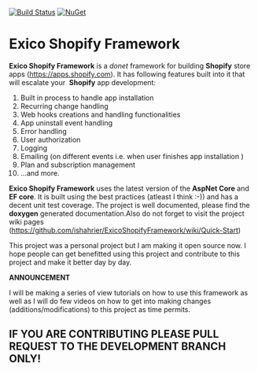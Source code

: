 [![Build Status](https://ishahrier.visualstudio.com/eXicoShopifyFramework/_apis/build/status/ExicoShopifyFramework-%20Release%20(master)%20Branch)](https://ishahrier.visualstudio.com/eXicoShopifyFramework/_build/latest?definitionId=7) 
[![NuGet](https://img.shields.io/nuget/v/Exico.Shopify.Web.Core.svg)](https://badge.fury.io/nu/Exico.Shopify.Web.Core)

# Exico Shopify Framework

**Exico Shopify Framework** is a *donet* framework for building **Shopify** store apps (https://apps.shopify.com). It has following features built into it  that will escalate your  **Shopify** app development:

1. Built in process to handle app installation
2. Recurring change handling
3. Web hooks creations and handling functionalities
4. App uninstall event handling
5. Error handling
6. User authorization
7. Logging
8. Emailing (on different events i.e. when user finishes app installation  )
9. Plan and subscription management
10. ...and more.



**Exico Shopify Framework** uses the latest version of the **AspNet Core** and **EF core**. It is built using the best practices (atleast I think :-)) and has a decent unit test coverage. The project is well documented, please find the **doxygen** generated documentation.Also do not forget to visit the project wiki pages (https://github.com/ishahrier/ExicoShopifyFramework/wiki/Quick-Start)

This project was a personal project but I am making it open source now. I hope people can get benefitted using this project and contribute to this project and make it better day by day.



**ANNOUNCEMENT** 

I will be making a series of view tutorials on how to use this framework as well as I will do few videos on how to get into making changes (additions/modifications) to this project as time permits.

## IF YOU ARE CONTRIBUTING PLEASE PULL REQUEST TO THE DEVELOPMENT BRANCH ONLY!
